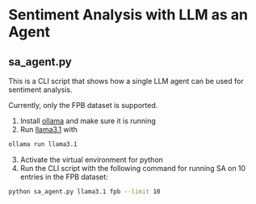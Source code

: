 # Sentiment Analysis with LLM as an Agent

## sa_agent.py

This is a CLI script that shows how a single LLM agent can be used for sentiment analysis.

Currently, only the FPB dataset is supported.

1. Install [ollama](https://ollama.com/) and make sure it is running
2. Run [llama3.1](https://ollama.com/library/llama3.1) with

```bash
ollama run llama3.1
```

3. Activate the virtual environment for python
4. Run the CLI script with the following command for running SA on 10 entries in the FPB dataset:

```bash
python sa_agent.py llama3.1 fpb --limit 10
```
